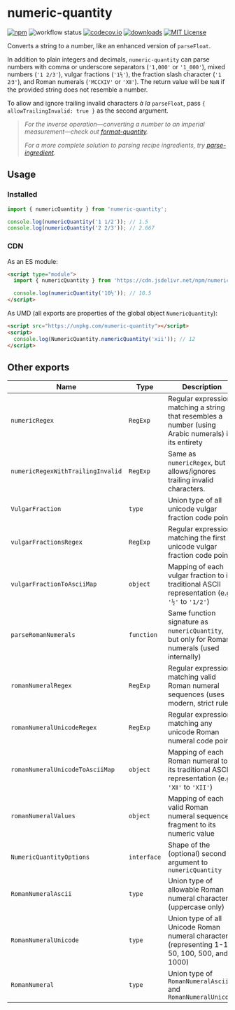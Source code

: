 # numeric-quantity

[![npm][badge-npm]](https://www.npmjs.com/package/numeric-quantity)
![workflow status](https://github.com/jakeboone02/numeric-quantity/actions/workflows/main.yml/badge.svg)
[![codecov.io](https://codecov.io/github/jakeboone02/numeric-quantity/coverage.svg?branch=main)](https://codecov.io/github/jakeboone02/numeric-quantity?branch=main)
[![downloads](https://img.shields.io/npm/dm/numeric-quantity.svg)](http://npm-stat.com/charts.html?package=numeric-quantity&from=2015-08-01)
[![MIT License](https://img.shields.io/npm/l/numeric-quantity.svg)](http://opensource.org/licenses/MIT)

Converts a string to a number, like an enhanced version of `parseFloat`.

In addition to plain integers and decimals, `numeric-quantity` can parse numbers with comma or underscore separators (`'1,000'` or `'1_000'`), mixed numbers (`'1 2/3'`), vulgar fractions (`'1⅖'`), the fraction slash character (`'1 2⁄3'`), and Roman numerals (`'MCCXIV'` or `'Ⅻ'`). The return value will be `NaN` if the provided string does not resemble a number.

To allow and ignore trailing invalid characters _à la_ `parseFloat`, pass `{ allowTrailingInvalid: true }` as the second argument.

> _For the inverse operation—converting a number to an imperial measurement—check out [format-quantity](https://www.npmjs.com/package/format-quantity)._
>
> _For a more complete solution to parsing recipe ingredients, try [parse-ingredient](https://www.npmjs.com/package/parse-ingredient)._

## Usage

### Installed

```js
import { numericQuantity } from 'numeric-quantity';

console.log(numericQuantity('1 1/2')); // 1.5
console.log(numericQuantity('2 2/3')); // 2.667
```

### CDN

As an ES module:

```html
<script type="module">
  import { numericQuantity } from 'https://cdn.jsdelivr.net/npm/numeric-quantity/+esm';

  console.log(numericQuantity('10½')); // 10.5
</script>
```

As UMD (all exports are properties of the global object `NumericQuantity`):

```html
<script src="https://unpkg.com/numeric-quantity"></script>
<script>
  console.log(NumericQuantity.numericQuantity('xii')); // 12
</script>
```

## Other exports

| Name                              | Type        | Description                                                                                          |
| --------------------------------- | ----------- | ---------------------------------------------------------------------------------------------------- |
| `numericRegex`                    | `RegExp`    | Regular expression matching a string that resembles a number (using Arabic numerals) in its entirety |
| `numericRegexWithTrailingInvalid` | `RegExp`    | Same as `numericRegex`, but allows/ignores trailing invalid characters.                              |
| `VulgarFraction`                  | `type`      | Union type of all unicode vulgar fraction code points                                                |
| `vulgarFractionsRegex`            | `RegExp`    | Regular expression matching the first unicode vulgar fraction code point                             |
| `vulgarFractionToAsciiMap`        | `object`    | Mapping of each vulgar fraction to its traditional ASCII representation (e.g., `'½'` to `'1/2'`)     |
| `parseRomanNumerals`              | `function`  | Same function signature as `numericQuantity`, but only for Roman numerals (used internally)          |
| `romanNumeralRegex`               | `RegExp`    | Regular expression matching valid Roman numeral sequences (uses modern, strict rules)                |
| `romanNumeralUnicodeRegex`        | `RegExp`    | Regular expression matching any unicode Roman numeral code point                                     |
| `romanNumeralUnicodeToAsciiMap`   | `object`    | Mapping of each Roman numeral to its traditional ASCII representation (e.g., `'Ⅻ'` to `'XII'`)       |
| `romanNumeralValues`              | `object`    | Mapping of each valid Roman numeral sequence fragment to its numeric value                           |
| `NumericQuantityOptions`          | `interface` | Shape of the (optional) second argument to `numericQuantity`                                         |
| `RomanNumeralAscii`               | `type`      | Union type of allowable Roman numeral characters (uppercase only)                                    |
| `RomanNumeralUnicode`             | `type`      | Union type of all Unicode Roman numeral characters (representing 1-12, 50, 100, 500, and 1000)       |
| `RomanNumeral`                    | `type`      | Union type of `RomanNumeralAscii` and `RomanNumeralUnicode`                                          |

[badge-npm]: https://img.shields.io/npm/v/numeric-quantity.svg?cacheSeconds=3600&logo=npm
